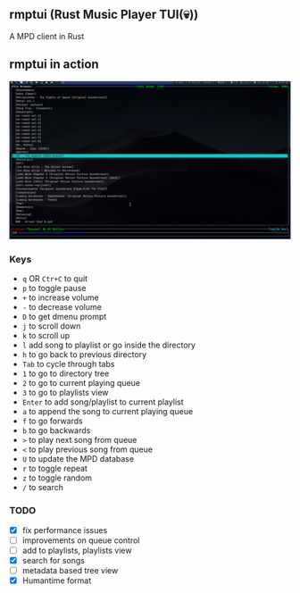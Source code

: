 ## rmptui (Rust Music Player TUI(💀))
A MPD client in Rust

## rmptui in action
![](https://raw.githubusercontent.com/krolyxon/rmptui/master/assets/ss.png)

### Keys
- `q` OR `Ctr+C` to quit
- `p` to toggle pause
- `+` to increase volume
- `-` to decrease volume
- `D` to get dmenu prompt
- `j` to scroll down
- `k` to scroll up
- `l` add song to playlist or go inside the directory
- `h` to go back to previous directory
- `Tab` to cycle through tabs
- `1` to go to directory tree
- `2` to go to current playing queue
- `3` to go to playlists view
- `Enter` to add song/playlist to current playlist
- `a` to append the song to current playing queue
- `f` to go forwards
- `b` to go backwards
- `>` to play next song from queue
- `<` to play previous song from queue
- `U` to update the MPD database
- `r` to toggle repeat
- `z` to toggle random
- `/` to search

### TODO
- [x] fix performance issues
- [ ] improvements on queue control
- [ ] add to playlists, playlists view
- [x] search for songs
- [ ] metadata based tree view
- [x] Humantime format
